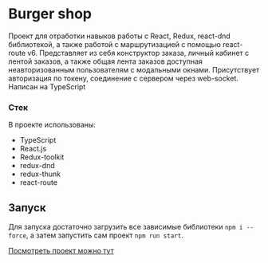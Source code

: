 # Burger shop

Проект для отработки навыков работы с React, Redux, react-dnd библиотекой, а также работой с маршрутизацией с помощью react-route v6.
Представляет из себя конструктор заказа, личный кабинет с лентой заказов, а также общая лента заказов доступная неавторизованным пользователям с модальными окнами.
Присутствует авторизация по токену, соединение с сервером через web-socket.
Написан на TypeScript
### Стек
В проекте использованы:
* TypeScript
* React.js
* Redux-toolkit
* redux-dnd
* redux-thunk
* react-route

## Запуск

Для запуска достаточно загрузить все зависимые библиотеки `npm i --force`, а затем запустить сам проект `npm run start`.

[Посмотреть проект можно тут](https://tema-bash.github.io/Burger-constructor/)
